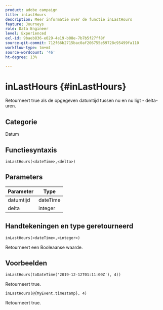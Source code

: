 ```yaml
---
product: adobe campaign
title: inLastHours
description: Meer informatie over de functie inLastHours
feature: Journeys
role: Data Engineer
level: Experienced
exl-id: 9baeb836-e029-4e19-b08e-7b7b5f27ff8f
source-git-commit: 712f66b2715bac0af206755e59728c95499fa110
workflow-type: tm+mt
source-wordcount: '46'
ht-degree: 13%

---
```


# inLastHours {#inLastHours}

Retourneert true als de opgegeven datumtijd tussen nu en nu ligt - delta-uren.

## Categorie

Datum

## Functiesyntaxis

`inLastHours(<dateTime>,<delta>)`

## Parameters

| Parameter | Type |
|-----------|------------------|
| datumtijd | dateTime |
| delta | integer |

## Handtekeningen en type geretourneerd

`inLastHours(<dateTime>,<integer>)`

Retourneert een Booleaanse waarde.

## Voorbeelden

`inLastHours(toDateTime('2019-12-12T01:11:00Z'), 4))`

Retourneert true.

`inLastHours(@{MyEvent.timestamp}, 4)`

Retourneert true.
